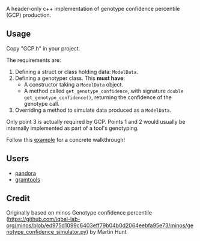 A header-only c++ implementation of genotype confidence percentile (GCP) production.

## Usage

Copy "GCP.h" in your project.

The requirements are:

1. Defining a struct or class holding data: `ModelData`.
1. Defining a genotyper class. This **must have**:
	* A constructor taking a `ModelData` object.
	* A method called `get_genotype_confidence`, with signature `double get_genotype_confidence()`,
		returning the confidence of the genotype call.
1. Overriding a method to simulate data produced as a `ModelData`.

Only point 3 is actually required by GCP. Points 1 and 2 would usually be internally implemented as part of a tool's genotyping.

Follow this [example](examples/Full.cpp) for a concrete walkthrough!

## Users

* [pandora][pandora]
* [gramtools][gramtools]

## Credit

Originally based on minos Genotype confidence percentile (https://github.com/iqbal-lab-org/minos/blob/ed975d1099c6403eff79b04b0d2064eebfa95e73/minos/genotype_confidence_simulator.py) by Martin Hunt


[gramtools]: https://github.com/iqbal-lab-org/gramtools
[pandora]: https://github.com/rmcolq/pandora
